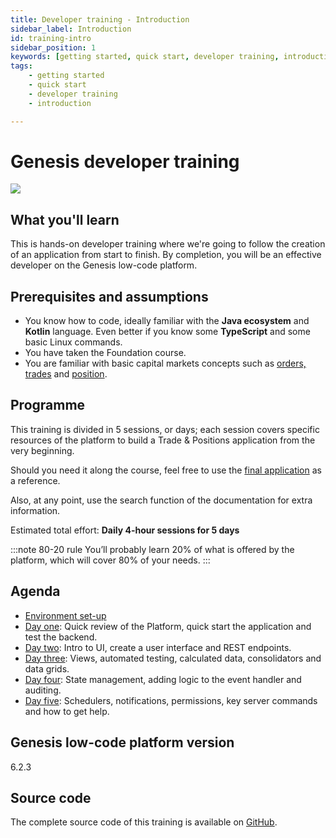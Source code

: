 ```yaml
---
title: Developer training - Introduction
sidebar_label: Introduction
id: training-intro
sidebar_position: 1
keywords: [getting started, quick start, developer training, introduction]
tags:
    - getting started
    - quick start
    - developer training
    - introduction

---
```

# Genesis developer training
![](/img/dev-training-book-cover.png)

## What you'll learn​

This is hands-on developer training where we're going to follow the creation ​of an application from start to finish. By completion, you will be an effective developer on the Genesis low-code platform.

## Prerequisites and assumptions

- You know how to code, ideally familiar with the **Java ecosystem** and **Kotlin** language. Even better if you know some​ **TypeScript** and some basic Linux commands.​
- You have taken the Foundation course.
- You are familiar with basic capital markets concepts such as [orders, trades](https://www.investopedia.com/terms/o/order.asp) and [position](https://www.investopedia.com/terms/p/position.asp).

## Programme

This training is divided in 5 sessions, or days; each session covers specific resources of the platform to build a Trade & Positions application from the very beginning.

Should you need it along the course, feel free to use the [final application](#source-code) as a reference.

Also, at any point, use the search function of the documentation for extra information.

Estimated total effort: <b>Daily 4-hour sessions for 5 days</b>

:::note 80-20 rule
You’ll probably learn 20% of what is offered ​by the platform​, which will cover 80% of your needs.
:::

## Agenda

- [Environment set-up](/getting-started/developer-training/environment-setup/)
- [Day one](/getting-started/developer-training/training-content-day1/): Quick review of the Platform​, quick start the application and test the backend​​.
- [Day two](/getting-started/developer-training/training-content-day2/): Intro to UI​, create a user interface​ and REST endpoints.
- [Day three](/getting-started/developer-training/training-content-day3/): Views​, automated testing​, calculated data, consolidators and data grids​.
- [Day four](/getting-started/developer-training/training-content-day4/): State management, adding logic to the event handler​ ​and auditing​.
- [Day five](/getting-started/developer-training/training-content-day5/): Schedulers, notifications, permissions​, key server commands​ and how to get help​.

## Genesis low-code platform version
6.2.3

## Source code
The complete source code of this training is available 
on [GitHub](https://github.com/genesiscommunitysuccess/devtraining-alpha).
